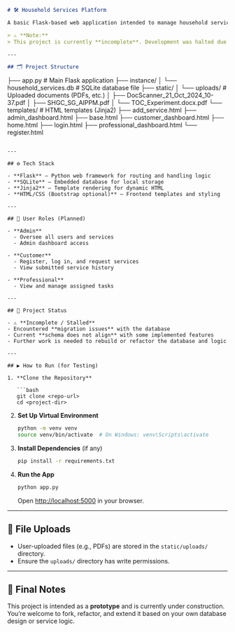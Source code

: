 ```markdown
# 🛠️ Household Services Platform

A basic Flask-based web application intended to manage household services with role-based dashboards for **Admins**, **Customers**, and **Professionals**.

> ⚠️ **Note:**  
> This project is currently **incomplete**. Development was halted due to migration issues and mismatches between the database schema and implemented functionalities.

---

## 🗂️ Project Structure

```

├── app.py                         # Main Flask application
├── instance/
│   └── household\_services.db      # SQLite database file
├── static/
│   └── uploads/                   # Uploaded documents (PDFs, etc.)
│       ├── DocScanner\_21\_Oct\_2024\_10-37.pdf
│       ├── SHGC\_SG\_AIPPM.pdf
│       └── TOC\_Experiment.docx.pdf
└── templates/                     # HTML templates (Jinja2)
├── add\_service.html
├── admin\_dashboard.html
├── base.html
├── customer\_dashboard.html
├── home.html
├── login.html
├── professional\_dashboard.html
└── register.html

````

---

## ⚙️ Tech Stack

- **Flask** – Python web framework for routing and handling logic
- **SQLite** – Embedded database for local storage
- **Jinja2** – Template rendering for dynamic HTML
- **HTML/CSS (Bootstrap optional)** – Frontend templates and styling

---

## 👥 User Roles (Planned)

- **Admin**
  - Oversee all users and services
  - Admin dashboard access

- **Customer**
  - Register, log in, and request services
  - View submitted service history

- **Professional**
  - View and manage assigned tasks

---

## 🚧 Project Status

- ⚠️ **Incomplete / Stalled**
- Encountered **migration issues** with the database
- Current **schema does not align** with some implemented features
- Further work is needed to rebuild or refactor the database and logic

---

## ▶️ How to Run (for Testing)

1. **Clone the Repository**

   ```bash
   git clone <repo-url>
   cd <project-dir>
````

2. **Set Up Virtual Environment**

   ```bash
   python -m venv venv
   source venv/bin/activate  # On Windows: venv\Scripts\activate
   ```

3. **Install Dependencies** (if any)

   ```bash
   pip install -r requirements.txt
   ```

4. **Run the App**

   ```bash
   python app.py
   ```

   Open [http://localhost:5000](http://localhost:5000) in your browser.

---

## 📁 File Uploads

* User-uploaded files (e.g., PDFs) are stored in the `static/uploads/` directory.
* Ensure the `uploads/` directory has write permissions.

---

## 💬 Final Notes

This project is intended as a **prototype** and is currently under construction. You’re welcome to fork, refactor, and extend it based on your own database design or service logic.

